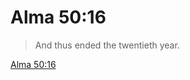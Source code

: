 # Alma 50:16

> And thus ended the twentieth year.

[Alma 50:16](https://www.churchofjesuschrist.org/study/scriptures/bofm/alma/50?lang=eng&id=p16#p16)


